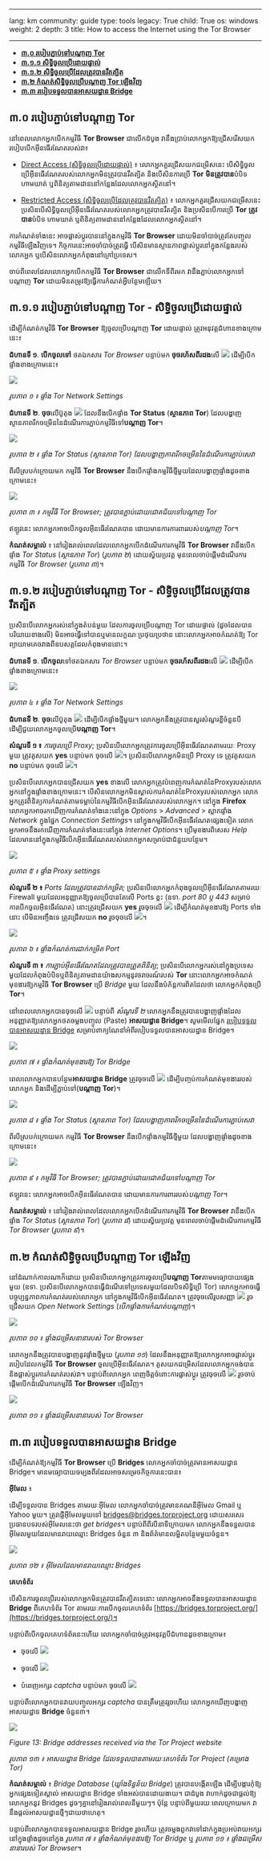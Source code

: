 

---

lang: km
community: guide
type: tools
legacy: True
child: True
os: windows
weight: 2
depth: 3
title: How to access the Internet using the Tor Browser

---

- [**៣.០ របៀបភ្ជាប់ទៅបណ្តាញ Tor**](#3.0)
- [**៣.១.១ សិទ្ធិចូលប្រើដោយផ្ទាល់**](#3.1.1)
- [**៣.១.២ សិទ្ធិចូលប្រើដែលត្រូវបានរឹតត្បិត**](#3.1.2)
- [**៣.២ កំណត់សិទ្ធិចូលប្រើបណ្តាញ Tor ឡើងវិញ**](#3.2)
- [**៣.៣ របៀបទទួលបានអាសយដ្ឋាន Bridge**](#3.3)

<a name="3.0"></a>
## ៣.០ របៀបភ្ជាប់ទៅបណ្តាញ Tor ##

នៅពេលលោកអ្នកបើកកម្មវិធី **Tor Browser** ជាលើកដំបូង វានឹងប្រាប់លោកអ្នកឱ្យជ្រើសរើសយករបៀបបើកអ៊ីនធើរណែតរបស់វា៖

- [Direct Access (សិទ្ធិចូលប្រើដោយផ្ទាល់)](#3.1.1) ៖ លោកអ្នកគួរជ្រើសយកជម្រើសនេះ បើសិទ្ធិចូលប្រើអ៊ីនធើរណែតរបស់លោកអ្នកមិនត្រូវបានរឹតត្បិត និងបើសិនការប្រើ **Tor** **មិនត្រូវបាន**បំបិទ ហាមឃាត់ ឬពិនិត្យតាមដាននៅកន្លែងដែលលោកអ្នកស្ថិតនៅ។ 

- [Restricted Access (សិទ្ធិចូលប្រើដែលត្រូវបានរឹតត្បិត)](#3.1.2) ៖  លោកអ្នកគួរជ្រើសយកជម្រើសនេះ ប្រសិនបើសិទ្ធិចូលប្រើអ៊ីនធើរណែតរបស់លោកអ្នកត្រូវបានរឹតត្បិត និងប្រសិនបើការប្រើ **Tor** **ត្រូវបាន**បំបិទ ហាមឃាត់ ឬពិនិត្យតាមដាននៅកន្លែងដែលលោកអ្នកស្ថិតនៅ។ 

ការកំណត់ទាំងនេះ អាចផ្លាស់ប្តូរបាននៅក្នុងកម្មវិធី **Tor Browser** ដោយមិនចាំបាច់ត្រូវតែបញ្ចូលកម្មវិធីឡើងវិញទេ។ កិច្ចការនេះអាចចាំបាច់ត្រូវធ្វើ បើសិនមានស្ថានភាពផ្លាស់ប្តូរនៅក្នុងកន្លែងរបស់លោកអ្នក ឬបើសិនលោកអ្នកកំពុងនៅក្រៅប្រទេស។

ចាប់ពីពេលដែលលោកអ្នកបើកកម្មវិធី **Tor Browser** ជាលើកទីពីរមក វានឹងភ្ជាប់លោកអ្នកទៅបណ្តាញ **Tor** ដោយមិនតម្រូវឱ្យធ្វើការកំណត់អ្វីបន្ថែមឡើយ។


<a name="3.1.1"></a>
## ៣.១.១ របៀបភ្ជាប់ទៅបណ្តាញ Tor - សិទ្ធិចូលប្រើដោយផ្ទាល់ ##

ដើម្បីកំណត់កម្មវិធី **Tor Browser** ឱ្យចូលប្រើបណ្តាញ **Tor** ដោយផ្ទាល់ ត្រូវអនុវត្តជំហានខាងក្រោមនេះ៖

**ជំហានទី ១**. **បើកចូលទៅ** ថតឯកសារ *Tor Browser* បន្ទាប់មក **ចុចរហ័សពីរដង**លើ ![](/sbox/screen/tor-en-1/010.png) ដើម្បីបើកផ្ទាំងខាងក្រោមនេះ៖

![](/sbox/screen/tor-en-1/012.png)

*រូបភាព ១ ៖ ផ្ទាំង Tor Network Settings*


**ជំហានទី ២**. **ចុច**លើប៊ូតុង ![](/sbox/screen/tor-en-1/013.png)  ដែលនឹងបើកផ្ទាំង **Tor Status** (**ស្ថានភាព Tor**) ដែលបង្ហាញស្ថានភាពរីកចម្រើននៃដំណើរការភ្ជាប់កម្មវិធីទៅ**បណ្តាញ Tor**។

![](/sbox/screen/tor-en-1/014.png)

*រូបភាព ២ ៖ ផ្ទាំង Tor Status (ស្ថានភាព Tor) ដែលបង្ហាញភាពរីកចម្រើននៃដំណើរការភ្ជាប់សេវា*

ពីរបីស្របក់ក្រោយមក កម្មវិធី **Tor Browser** នឹងបើកផ្ទាំងកម្មវិធីថ្មីមួយដែលបង្ហាញផ្ទាំងដូចខាងក្រោមនេះ៖

![](/sbox/screen/tor-en-1/015.png)

*រូបភាព ៣ ៖ កម្មវិធី Tor Browser; ត្រូវបានភ្ជាប់ដោយជោគជ័យទៅបណ្តាញ Tor*

ឥឡូវនេះ លោកអ្នកអាចបើកចូលអ៊ីនធើរណែតបាន ដោយមានការការពាររបស់*បណ្តាញ Tor*។

**កំណត់សម្គាល់** ៖ នៅរៀងរាល់ពេលដែលលោកអ្នកបើកដំណើរការកម្មវិធី **Tor Browser**  វានឹងបើកផ្ទាំង *Tor Status* (*ស្ថានភាព Tor*) (*រូបភាព ២*) ដោយស្វ័យប្រវត្ត មុនពេលចាប់ផ្តើមដំណើរការកម្មវិធី *Tor Browser* (*រូបភាព ៣*)។


<a name="3.1.2"></a>
## ៣.១.២ របៀបភ្ជាប់ទៅបណ្តាញ Tor - សិទ្ធិចូលប្រើដែលត្រូវបានរឹតត្បិត ##

ប្រសិនបើលោកអ្នករស់នៅក្នុងតំបន់មួយ ដែលការចូលប្រើបណ្តាញ Tor ដោយផ្ទាល់ (ដូចដែលបានបរិយាយខាងលើ) មិនអាចធ្វើទៅបានឬមានលក្ខណៈប្រថុយប្រថាន  នោះលោកអ្នកអាចកំណត់ឱ្យ Tor ព្យាយាមគេចវាងពីឧបសគ្គដែលកំពុងមាននោះ។

**ជំហានទី ១**. **បើកចូល**ទៅថតឯកសារ *Tor Browser* បន្ទាប់មក **ចុចរហ័សពីរដង**លើ ![](/sbox/screen/tor-en-1/010.png) ដើម្បីបើកផ្ទាំងខាងក្រោមនេះ៖

![](/sbox/screen/tor-en-1/012.png)

*រូបភាព ៤ ៖ ផ្ទាំង Tor Network Settings*

**ជំហានទី ២**. **ចុច**លើប៊ូតុង ![](/sbox/screen/tor-en-1/016.png) ដើម្បីបើកផ្ទាំងថ្មីមួយ។ លោកអ្នកនឹងត្រូវបានសួរសំណួរខ្លីចំនួនបី ដើម្បីជួយលោកអ្នកចូលប្រើ**បណ្តាញ Tor**។

**សំណួរទី ១ ៖** *ការចូលប្រើ Proxy;* ប្រសិនបើលោកអ្នកត្រូវការចូលប្រើអ៊ីនធើរណែតតាមរយៈ Proxy មួយ  ត្រូវគូសយក **yes** បន្ទាប់មក ចុចលើ ![](/sbox/screen/tor-en-1/017.png)។ ប្រសិនបើលោកអ្នកមិនប្រើ Proxy ទេ  ត្រូវគូសយក **no** បន្ទាប់មក ចុចលើ ![](/sbox/screen/tor-en-1/017.png)។

ប្រសិនបើលោកអ្នកបានជ្រើសយក **yes** ខាងលើ លោកអ្នកត្រូវបំពេញការកំណត់នៃProxyរបស់លោកអ្នកនៅក្នុងផ្ទាំងខាងក្រោមនេះ។ បើសិនលោកអ្នកមិនស្គាល់ការកំណត់នៃProxyរបស់លោកអ្នក លោកអ្នកត្រូវពិនិត្យការកំណត់តាមទម្លាប់នៃកម្មវិធីបើកអ៊ីនធើរណែតរបស់លោកអ្នក។ នៅក្នុង **Firefox** លោកអ្នកអាចរកឃើញការកំណត់ទាំងនេះនៅក្នុង *Options* > *Advanced* > ស្លាកផ្ទាំង *Network* ក្នុងផ្នែក *Connection* *Settings*។ នៅក្នុងកម្មវិធីបើកអ៊ីនធើរណែតផ្សេងទៀត លោកអ្នកអាចនឹងរកឃើញការកំណត់ទាំងនេះនៅក្នុង *Internet Options*។ ប្រើមុខងារពិសេស *Help* ដែលមាននៅក្នុងកម្មវិធីបើកអ៊ីនធើរណែតរបស់លោកអ្នកសម្រាប់ជាជំនួយបន្ថែម។

![](/sbox/screen/tor-en-1/018.png)

*រូបភាព ៥ ៖ ផ្ទាំង Proxy settings*

**សំណួរទី ២ ៖** *Ports ដែលត្រូវបានដាក់កម្រិត;* ប្រសិនបើលោកអ្នកកំពុងចូលប្រើអ៊ីនធើរណែតតាមរយៈ Firewall មួយដែលអនុញ្ញាតឱ្យចូលប្រើបានតែលើ Ports ខ្លះ (ឧទា. *port 80 ឬ 443* សម្រាប់ការបើកចូលអ៊ីនធើរណែត) នោះត្រូវជ្រើសយក **yes** រួចចុចលើ ![](/sbox/screen/tor-en-1/017.png) ដើម្បីកំណត់មុខងារឱ្យ Ports ទាំងនោះ បើមិនអញ្ចឹងទេ ត្រូវជ្រើសយក **no** រួចចុចលើ ![](/sbox/screen/tor-en-1/017.png)។ 

![](/sbox/screen/tor-en-1/019.png)

*រូបភាព ៦ ៖ ផ្ទាំងកំណត់ការដាក់កម្រិត Port*

**សំណួរទី ៣ ៖** *ការភ្ជាប់អ៊ីនធើរណែតដែលត្រូវបានត្រួតពិនិត្យ*; ប្រសិនបើលោកអ្នករស់នៅក្នុងប្រទេសមួយដែលកំពុងបំបិទឬពិនិត្យតាមដានយ៉ាងសកម្មនូវចរាចរណ៍របស់ **Tor** នោះលោកអ្នកអាចកំណត់មុខងារឱ្យកម្មវិធី **Tor Browser** ប្រើ *Bridge* មួយ ដែលនឹងបំភ័ន្តការពិតដែលថា លោកអ្នកកំពុងប្រើ **Tor**។ 

នៅពេលលោកអ្នកបានចុចលើ ![](/sbox/screen/tor-en-1/017.png) បន្ទាប់ពី *សំណួរទី ២*  លោកអ្នកនឹងត្រូវបានបង្ហាញផ្ទាំងដែលអនុញ្ញាតឱ្យលោកអ្នកថតចម្លងបញ្ចូល (Paste) **អាសយដ្ឋាន Bridge**។ សូមមើលផ្នែក [របៀបទទួលបានអាសយដ្ឋាន Bridge](#3.3) សម្រាប់ពាក្យណែនាំអំពីរបៀបទទួលបានអាសយដ្ឋាន Bridge។

![](/sbox/screen/tor-en-1/020.png)

*រូបភាព ៧ ៖ ផ្ទាំងកំណត់មុខងារឱ្យ Tor Bridge*

ពេលលោកអ្នកបានបន្ថែម**អាសយដ្ឋាន Bridge** ត្រូវចុចលើ ![](/sbox/screen/tor-en-1/021.png) ដើម្បីបញ្ចប់ការកំណត់មុខងាររបស់លោកអ្នក និងដើម្បីភ្ជាប់ទៅ(**បណ្តាញ Tor**)។

![](/sbox/screen/tor-en-1/014.png)

*រូបភាព ៨ ៖ ផ្ទាំង Tor Status (ស្ថានភាព Tor) ដែលបង្ហាញភាពរីកចម្រើននៃដំណើរការភ្ជាប់សេវា*

ពីរបីស្របក់ក្រោយមក កម្មវិធី **Tor Browser** នឹងបើកផ្ទាំងកម្មវិធីថ្មីមួយ ដែលបង្ហាញផ្ទាំងដូចខាងក្រោមនេះ៖

![](/sbox/screen/tor-en-1/015.png)

*រូបភាព ៩ ៖ កម្មវិធី Tor Browser; ត្រូវបានភ្ជាប់ដោយជោគជ័យទៅបណ្តាញ Tor*

ឥឡូវនេះ លោកអ្នកអាចបើកអ៊ីនធើរណែតបាន ដោយមានការការពាររបស់*បណ្តាញ Tor*។

**កំណត់សម្គាល់** ៖ នៅរៀងរាល់ពេលដែលលោកអ្នកបើកដំណើរការកម្មវិធី **Tor Browser**  វានឹងបើកផ្ទាំង *Tor Status* (*ស្ថានភាព Tor*) (*រូបភាព ៨*) ដោយស្វ័យប្រវត្ត មុនពេលចាប់ផ្តើមដំណើរការកម្មវិធី *Tor Browser* (*រូបភាព ៩*)។

<a name="3.2"></a>
## ៣.២ កំណត់សិទ្ធិចូលប្រើបណ្តាញ Tor ឡើងវិញ ##

នៅដំណាក់កាលណាក៏ដោយ ប្រសិនបើលោកអ្នកត្រូវការចូលប្រើ**បណ្តាញ Tor**តាមមធ្យោបាយផ្សេងមួយ (ឧទា. ប្រសិនបើលោកអ្នកបានធ្វើដំណើរទៅប្រទេសមួយដែលបិទសិទ្ធិប្រើ Tor) លោកអ្នកអាចធ្វើបច្ចុប្បន្នភាពការកំណត់របស់លោកអ្នក នៅក្នុងកម្មវិធីបើកអ៊ីនធើរណែត។ ត្រូវចុចលើរូបសញ្ញា ![](/sbox/screen/tor-en-1/022.png) រួចជ្រើសយក *Open Network Settings* (*បើកផ្ទាំងការកំណត់បណ្តាញ*)។

![](/sbox/screen/tor-en-1/023.png)

*រូបភាព ១០ ៖ ផ្ទាំងជម្រើសនានារបស់ Tor Browser*

លោកអ្នកនឹងត្រូវបានបង្ហាញនូវផ្ទាំងថ្មីមួយ (*រូបភាព ១១*) ដែលនឹងអនុញ្ញាតឱ្យលោកអ្នកអាចផ្លាស់ប្តូររបៀបដែលកម្មវិធី **Tor Browser** ចូលប្រើអ៊ីនធើរណែត។ គូសយកជម្រើសដែលលោកអ្នកចង់បាន និងផ្លាស់ប្តូរការកំណត់របស់វា។ បន្ទាប់ពីលោកអ្នក ពេញចិត្តចំពោះការផ្លាស់ប្តូរ ត្រូវចុចលើ ![](/sbox/screen/tor-en-1/024.png) រួចចាប់ផ្តើមបើកដំណើរការកម្មវិធី **Tor Browser** ឡើងវិញ។


![](/sbox/screen/tor-en-1/025.png)

*រូបភាព ១១ ៖ ផ្ទាំងជម្រើសនានារបស់ Tor Browser*


<a name="3.3"></a>
## ៣.៣ របៀបទទួលបានអាសយដ្ឋាន Bridge ###

ដើម្បីកំណត់ឱ្យកម្មវិធី **Tor Browser** ប្រើ **Bridges**  លោកអ្នកចាំបាច់ត្រូវមានអាសយដ្ឋាន Bridge។ មានមធ្យោបាយចម្បងពីរដែលអាចសម្រេចកិច្ចការនេះបាន៖

**អ៊ីមែល** ៖

ដើម្បីទទួលបាន Bridges តាមរយៈអ៊ីមែល  លោកអ្នកចាំបាច់ត្រូវមានគណនីអ៊ីមែល Gmail ឬ Yahoo មួយ។ ត្រូវផ្ញើអ៊ីមែលមួយទៅ bridges@bridges.torproject.org ដោយសរសេរប្រធានបទរបស់អ៊ីមែលនេះថា *get bridges*។  បន្ទាប់ពីពីរបីនាទីក្រោយមក លោកអ្នកនឹងទទួលបានអ៊ីមែលមួយដែលមានរាយឈ្មោះ Bridges ចំនួន ៣ និងព័ត៌មានលម្អិតបន្ថែមមួយចំនួន។

![](/sbox/screen/tor-en-1/026.png)

*រូបភាព ១២ ៖ អ៊ីមែលដែលមានរាយឈ្មោះ Bridges*

**គេហទំព័រ**

បើសិនការចូលប្រើរបស់លោកអ្នកមិនត្រូវបានរឹតត្បិតទេនោះ លោកអ្នកអាចនឹងទទួលបានអាសយដ្ឋាន **Bridge** ពីគេហទំព័រ Tor តាមរយៈការបើកចូលគេហទំព័រ [https://bridges.torproject.org/](https://bridges.torproject.org/)។

បន្ទាប់ពីបើកចូលគេហទំព័រនេះហើយ លោកអ្នកចាំបាច់ត្រូវអនុវត្តបីជំហានដូចខាងក្រោម៖

- ចុចលើ ![](/sbox/screen/tor-en-1/027.png)

- ចុចលើ ![](/sbox/screen/tor-en-1/028.png)

- បំពេញអក្សរ *captcha* បន្ទាប់មក ចុចលើ ![](/sbox/screen/tor-en-1/029.png)

បន្ទាប់ពីលោកអ្នកបានវាយបញ្ចូលអក្សរ *captcha* បានត្រឹមត្រូវរួចហើយ លោកអ្នកឃើញបង្ហាញអាសយដ្ឋាន **Bridge** ចំនួន៣។

![](/sbox/screen/tor-en-1/030.png)

*Figure 13: Bridge addresses received via the Tor Project website*


*រូបភាព ១៣ ៖ អាសយដ្ឋាន Bridge ដែលទទួលបានតាមរយៈគេហទំព័រ Tor Project (គម្រោង Tor)*

**កំណត់សម្គាល់** ៖ *Bridge Database* (*ឃ្លាំងទិន្នន័យ Bridge*) ត្រូវបានបង្កើតឡើង ដើម្បីបង្ការកុំឱ្យអ្នកផ្សេងទៀតស្គាល់   អាសយដ្ឋាន Bridge ទាំងអស់បានដោយងាយ។ ជាដំបូង វាហាក់ដូចជាផ្តល់ឱ្យលោកអ្នកនូវ Bridges ដូចៗគ្នានៅរៀងរាល់ពេលនីមួយៗ។ ប៉ុន្តែ បន្ទាប់ពីមួយរយៈពេលក្រោយមក វានឹងផ្តល់អាសយដ្ឋានថ្មីៗជាយថាហេតុ។

បន្ទាប់ពីលោកអ្នកបានទទួលអាសយដ្ឋាន Bridge រួចហើយ ត្រូវចម្លងពួកវាទៅដាក់ក្នុងប្រអប់វាយអក្សរនៅក្នុងផ្ទាំងដូចនៅក្នុង *រូបភាព ៧ ៖ ផ្ទាំងកំណត់មុខងារឱ្យ Tor Bridge* ឬ *រូបភាព ១១ ៖ ផ្ទាំងជម្រើសនានារបស់ Tor Browser*។

